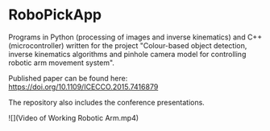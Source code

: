 # RoboPickApp
Programs in Python (processing of images and inverse kinematics) and C++ (microcontroller) written for the project "Colour-based object detection, inverse kinematics algorithms and pinhole camera model for controlling robotic arm movement system".

Published paper can be found here: https://doi.org/10.1109/ICECCO.2015.7416879

The repository also includes the conference presentations.

![](Video of Working Robotic Arm.mp4)
